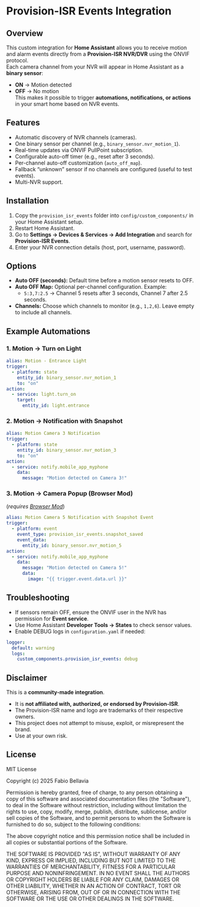 # Provision-ISR Events Integration

## Overview
This custom integration for **Home Assistant** allows you to receive motion and alarm events directly from a **Provision-ISR NVR/DVR** using the ONVIF protocol.  
Each camera channel from your NVR will appear in Home Assistant as a **binary sensor**:  
- **ON** → Motion detected  
- **OFF** → No motion  
This makes it possible to trigger **automations, notifications, or actions** in your smart home based on NVR events.

## Features
- Automatic discovery of NVR channels (cameras).  
- One binary sensor per channel (e.g., `binary_sensor.nvr_motion_1`).  
- Real-time updates via ONVIF PullPoint subscription.  
- Configurable auto-off timer (e.g., reset after 3 seconds).  
- Per-channel auto-off customization (`auto_off_map`).  
- Fallback “unknown” sensor if no channels are configured (useful to test events).  
- Multi-NVR support.  

## Installation
1. Copy the `provision_isr_events` folder into `config/custom_components/` in your Home Assistant setup.  
2. Restart Home Assistant.  
3. Go to **Settings → Devices & Services → Add Integration** and search for **Provision-ISR Events**.  
4. Enter your NVR connection details (host, port, username, password).  

## Options
- **Auto OFF (seconds):** Default time before a motion sensor resets to OFF.  
- **Auto OFF Map:** Optional per-channel configuration. Example:  
  - `5:3,7:2.5` → Channel 5 resets after 3 seconds, Channel 7 after 2.5 seconds.  
- **Channels:** Choose which channels to monitor (e.g., `1,2,6`). Leave empty to include all channels.  

## Example Automations

### 1. Motion → Turn on Light
```yaml
alias: Motion - Entrance Light
trigger:
  - platform: state
    entity_id: binary_sensor.nvr_motion_1
    to: "on"
action:
  - service: light.turn_on
    target:
      entity_id: light.entrance
```

### 2. Motion → Notification with Snapshot
```yaml
alias: Motion Camera 3 Notification
trigger:
  - platform: state
    entity_id: binary_sensor.nvr_motion_3
    to: "on"
action:
  - service: notify.mobile_app_myphone
    data:
      message: "Motion detected on Camera 3!"
```

### 3. Motion → Camera Popup (Browser Mod)
(*requires [Browser Mod](https://github.com/thomasloven/hass-browser_mod)*)
```yaml
alias: Motion Camera 5 Notification with Snapshot Event
trigger:
  - platform: event
    event_type: provision_isr_events.snapshot_saved
    event_data:
      entity_id: binary_sensor.nvr_motion_5
action:
  - service: notify.mobile_app_myphone
    data:
      message: "Motion detected on Camera 5!"
      data:
        image: "{{ trigger.event.data.url }}"

```

## Troubleshooting
- If sensors remain OFF, ensure the ONVIF user in the NVR has permission for **Event service**.  
- Use Home Assistant **Developer Tools → States** to check sensor values.  
- Enable DEBUG logs in `configuration.yaml` if needed:  
```yaml
logger:
  default: warning
  logs:
    custom_components.provision_isr_events: debug
```

## Disclaimer
This is a **community-made integration**.  
- It is **not affiliated with, authorized, or endorsed by Provision-ISR**.  
- The Provision-ISR name and logo are trademarks of their respective owners.  
- This project does not attempt to misuse, exploit, or misrepresent the brand.  
- Use at your own risk.  

## License
MIT License  

Copyright (c) 2025 Fabio Bellavia

Permission is hereby granted, free of charge, to any person obtaining a copy
of this software and associated documentation files (the "Software"), to deal
in the Software without restriction, including without limitation the rights
to use, copy, modify, merge, publish, distribute, sublicense, and/or sell
copies of the Software, and to permit persons to whom the Software is
furnished to do so, subject to the following conditions:  

The above copyright notice and this permission notice shall be included in all
copies or substantial portions of the Software.  

THE SOFTWARE IS PROVIDED "AS IS", WITHOUT WARRANTY OF ANY KIND, EXPRESS OR
IMPLIED, INCLUDING BUT NOT LIMITED TO THE WARRANTIES OF MERCHANTABILITY,
FITNESS FOR A PARTICULAR PURPOSE AND NONINFRINGEMENT. IN NO EVENT SHALL THE
AUTHORS OR COPYRIGHT HOLDERS BE LIABLE FOR ANY CLAIM, DAMAGES OR OTHER
LIABILITY, WHETHER IN AN ACTION OF CONTRACT, TORT OR OTHERWISE, ARISING FROM,
OUT OF OR IN CONNECTION WITH THE SOFTWARE OR THE USE OR OTHER DEALINGS IN THE
SOFTWARE.

